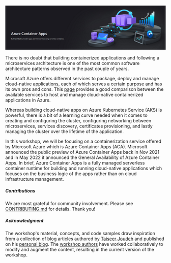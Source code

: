 ![Azure Container Apps](assets/images/00-workshop-intro/azure-container-apps-image.png) 

There is no doubt that building containerized applications and following a microservices architecture is one of the most common software architecture patterns observed in the past couple of years.

Microsoft Azure offers different services to package, deploy and manage cloud-native applications, each of which serves a certain purpose and has its own pros and cons. This [page](https://learn.microsoft.com/en-us/azure/container-apps/compare-options) provides a good comparison between the available services to host and manage cloud-native containerized applications in Azure. 

Whereas building cloud-native apps on Azure Kubernetes Service (AKS) is powerful,  there is a bit of a learning curve needed when it comes to creating and configuring the cluster, configuring networking between microservices, services discovery, certificates provisioning, and lastly managing the cluster over the lifetime of the application.

In this workshop, we will be focusing on a containerization service offered by Microsoft Azure which is Azure Container Apps (ACA). Microsoft announced the public preview of Azure Container Apps back in Nov 2021 and in May 2022 it announced the General Availability of Azure Container Apps. In brief, Azure Container Apps is a fully managed serverless container runtime for building and running cloud-native applications which focuses on the business logic of the apps rather than on cloud infrastructure management.

##### Contributions

We are most grateful for community involvement. Please see [CONTRIBUTING.md](https://github.com/Azure/aca-dotnet-workshop/CONTRIBUTING.md) for details. Thank you!

##### Acknowledgment

The workshop's material, concepts, and code samples draw inspiration from a collection of blog articles authored by [Taiseer Joudeh](https://github.com/tjoudeh) and published on his [personal blog](https://bitoftech.net). The [workshop authors](aca/11-about-the-authors/index.md) have worked collaboratively to modify and augment the content, resulting in the current version of the workshop.

